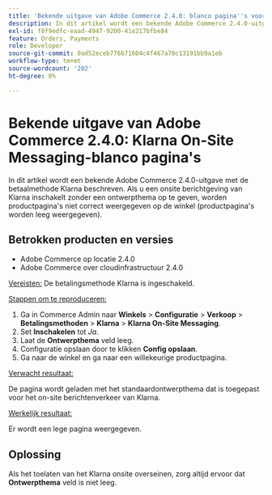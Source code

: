 ```yaml
---
title: 'Bekende uitgave van Adobe Commerce 2.4.0: blanco pagina''s voor onsite berichten van Klarna'
description: In dit artikel wordt een bekende Adobe Commerce 2.4.0-uitgave met de betaalmethode Klarna beschreven. Als u een onsite berichtgeving van Klarna inschakelt zonder een ontwerpthema op te geven, worden productpagina's niet correct weergegeven op de winkel (productpagina's worden leeg weergegeven).
exl-id: f0f9edfc-eaad-4947-9200-41e217bfbe84
feature: Orders, Payments
role: Developer
source-git-commit: 0ad52eceb776b71604c4f467a70c13191bb9a1eb
workflow-type: tm+mt
source-wordcount: '202'
ht-degree: 0%

---
```


# Bekende uitgave van Adobe Commerce 2.4.0: Klarna On-Site Messaging-blanco pagina&#39;s

In dit artikel wordt een bekende Adobe Commerce 2.4.0-uitgave met de betaalmethode Klarna beschreven. Als u een onsite berichtgeving van Klarna inschakelt zonder een ontwerpthema op te geven, worden productpagina&#39;s niet correct weergegeven op de winkel (productpagina&#39;s worden leeg weergegeven).

## Betrokken producten en versies

* Adobe Commerce op locatie 2.4.0
* Adobe Commerce over cloudinfrastructuur 2.4.0

<u>Vereisten:</u> De betalingsmethode Klarna is ingeschakeld.

<u>Stappen om te reproduceren:</u>

1. Ga in Commerce Admin naar **Winkels** > **Configuratie** > **Verkoop** > **Betalingsmethoden** > **Klarna** > **Klarna On-Site Messaging**.
1. Set **Inschakelen** tot *Ja*.
1. Laat de **Ontwerpthema** veld leeg.
1. Configuratie opslaan door te klikken **Config opslaan**.
1. Ga naar de winkel en ga naar een willekeurige productpagina.

<u>Verwacht resultaat:</u>

De pagina wordt geladen met het standaardontwerpthema dat is toegepast voor het on-site berichtenverkeer van Klarna.

<u>Werkelijk resultaat:</u>

Er wordt een lege pagina weergegeven.

## Oplossing

Als het toelaten van het Klarna onsite overseinen, zorg altijd ervoor dat **Ontwerpthema** veld is niet leeg.
